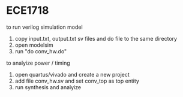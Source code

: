 # ECE1718

to run verilog simulation model

1. copy input.txt, output.txt sv files and do file to the same directory
2. open modelsim
3. run "do conv_hw.do"

to analyize power / timing
1. open quartus/vivado and create a new project
2. add file conv_hw.sv and set conv_top as top entity
2. run synthesis and analyize

